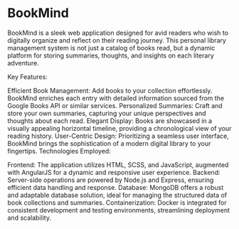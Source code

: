 # BookMind
BookMind is a sleek web application designed for avid readers who wish to digitally organize and reflect on their reading journey. This personal library management system is not just a catalog of books read, but a dynamic platform for storing summaries, thoughts, and insights on each literary adventure.

Key Features:

Efficient Book Management: Add books to your collection effortlessly. BookMind enriches each entry with detailed information sourced from the Google Books API or similar services.
Personalized Summaries: Craft and store your own summaries, capturing your unique perspectives and thoughts about each read.
Elegant Display: Books are showcased in a visually appealing horizontal timeline, providing a chronological view of your reading history.
User-Centric Design: Prioritizing a seamless user interface, BookMind brings the sophistication of a modern digital library to your fingertips.
Technologies Employed:

Frontend: The application utilizes HTML, SCSS, and JavaScript, augmented with AngularJS for a dynamic and responsive user experience.
Backend: Server-side operations are powered by Node.js and Express, ensuring efficient data handling and response.
Database: MongoDB offers a robust and adaptable database solution, ideal for managing the structured data of book collections and summaries.
Containerization: Docker is integrated for consistent development and testing environments, streamlining deployment and scalability.
